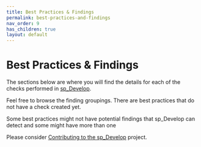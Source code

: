 ```yaml
---
title: Best Practices & Findings
permalink: best-practices-and-findings
nav_order: 9
has_children: true
layout: default
---
```

<a name="findings"></a>
# Best Practices & Findings

The sections below are where you will find the details for each of the checks performed in [sp_Develop](https://raw.githubusercontent.com/kevinmartintech/sp_develop/master/sp_Develop.sql). 

Feel free to browse the finding groupings. There are best practices that do not have a check created yet.

Some best practices might not have potential findings that sp_Develop can detect and some might have more than one

Please consider [Contributing to the sp_Develop](https://github.com/kevinmartintech/sp_Develop/blob/master/CONTRIBUTING.md) project.
